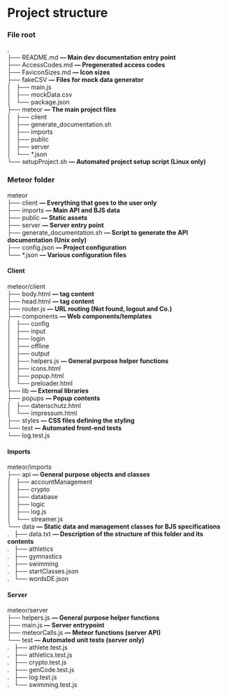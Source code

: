# Project structure
### File root
.  
├── README.md **— Main dev documentation entry point**  
├── AccessCodes.md **— Pregenerated access codes**  
├── FaviconSizes.md **— Icon sizes**  
├── fakeCSV **— Files for mock data generator**  
│   ├── main.js  
│   ├── mockData.csv  
│   └── package.json  
├── meteor **— The main project files**  
│   ├── client  
│   ├── generate_documentation.sh  
│   ├── imports  
│   ├── public  
│   ├── server  
│   └── \*.json    
└── setupProject.sh **— Automated project setup script (Linux only)**

### Meteor folder
meteor  
├── client **— Everything that goes to the user only**  
├── imports **— Main API and BJS data**   
├── public **— Static assets**  
├── server **— Server entry point**  
├── generate_documentation.sh  **— Script to generate the API documentation (Unix only)**  
├── config.json **— Project configuration**   
└── *.json **— Various configuration files**  

#### Client
meteor/client  
├── body.html **— <body> tag content**  
├── head.html **— <head> tag content**  
├── router.js **— URL routing (Not found, logout and Co.)**  
├── components **— Web components/templates**  
│   ├── config  
│   ├── input  
│   ├── login  
│   ├── offline  
│   ├── output  
│   ├── helpers.js **— General purpose helper functions**  
│   ├── icons.html  
│   ├── popup.html  
│   └── preloader.html  
├── lib **— External libraries**  
├── popups **— Popup contents**  
│   ├── datenschutz.html  
│   └── impressum.html  
├── styles **— CSS files defining the styling**  
└── test **— Automated front-end tests**  
    └── log.test.js  
    
#### Imports
meteor/imports  
├── api **— General purpose objects and classes**  
│   ├── accountManagement  
│   ├── crypto  
│   ├── database  
│   ├── logic  
│   ├── log.js  
│   └── streamer.js  
└── data **— Static data and management classes for BJS specifications**  
.   ├── data.txt **— Description of the structure of this folder and its contents**  
.   ├── athletics  
.   ├── gymnastics  
.   ├── swimming  
.   ├── startClasses.json  
.   └── wordsDE.json  

#### Server
meteor/server  
├── helpers.js **— General purpose helper functions**  
├── main.js **— Server entrypoint**  
├── meteorCalls.js **— Meteor functions (server API)**  
└── test **— Automated unit tests (server only)**  
.   ├── athlete.test.js  
.   ├── athletics.test.js  
.   ├── crypto.test.js  
.   ├── genCode.test.js  
.   ├── log.test.js  
.   └── swimming.test.js  
